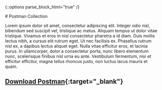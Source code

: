---
---

{::options parse_block_html="true" /}
<div class="card--markdown">
# Postman Collection

Lorem ipsum dolor sit amet, consectetur adipiscing elit. Integer odio nisl, bibendum sed suscipit vel, tristique ac metus. Aliquam tempus ut dolor vitae tristique. Vivamus et eros in nisl consectetur pharetra a id diam. Duis mollis lectus nibh, a cursus elit rutrum eget. Ut nec facilisis ex. Phasellus rutrum nisl ex, a dapibus lectus aliquet eget. Nulla vitae efficitur eros, et lacinia purus. In ullamcorper, dolor a consectetur porta, nunc libero elementum nunc, scelerisque finibus nisl urna eu ante. Vestibulum fermentum, nisi et efficitur efficitur, magna tellus rhoncus justo, non luctus lacus mauris et quam.

[Download Postman](http://api-docs.beyondshop.cloud/beyond-rest-api-public.json){:target="_blank"}
------------
